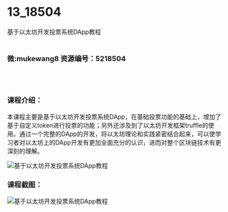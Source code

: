 # 13_18504
基于以太坊开发投票系统DApp教程
<br/></br>
<h3>微:mukewang8 资源编号：5218504</h3>
<br/></br>
<h3>课程介绍：</h3>
<p>本课程主要是基于以太坊开发投票系统<a title="查看与 DApp 相关的文章" target="_blank">DApp</a>，在基础投票功能的基础上，增加了基于自定义token进行投票的功能；另外还涉及到了以太坊开发框架truffle的使用。通过一个完整的<a title="查看与 DApp 相关的文章" target="_blank">DApp</a>的开发，将以太坊理论和实践紧密结合起来，可以使学习者对以太坊上的DApp开发有更加全面充分的认识，进而对整个区块链技术有更深刻的理解。</p>
<p><img src="https://www.ko996.com/wp-content/uploads/img/2021/02/1-62-300x169.png" alt="基于以太坊开发投票系统DApp教程"></p>
<div class="info-desc">
<h3>课程截图：</h3>
<p><img src="https://www.ko996.com/wp-content/uploads/img/2021/02/2-66.png" alt="基于以太坊开发投票系统DApp教程"></p>


			
</div>
